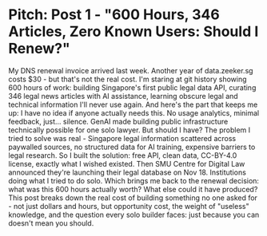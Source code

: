 # Pitch: Post 1 - "600 Hours, 346 Articles, Zero Known Users: Should I Renew?"

My DNS renewal invoice arrived last week. Another year of data.zeeker.sg costs $30 - but that's not the real cost. I'm staring at git history showing 600 hours of work: building Singapore's first public legal data API, curating 346 legal news articles with AI assistance, learning obscure legal and technical information I'll never use again. And here's the part that keeps me up: I have no idea if anyone actually needs this. No usage analytics, minimal feedback, just... silence. GenAI made building public infrastructure technically possible for one solo lawyer. But should I have? The problem I tried to solve was real - Singapore legal information scattered across paywalled sources, no structured data for AI training, expensive barriers to legal research. So I built the solution: free API, clean data, CC-BY-4.0 license, exactly what I wished existed. Then SMU Centre for Digital Law announced they're launching their legal database on Nov 18. Institutions doing what I tried to do solo. Which brings me back to the renewal decision: what was this 600 hours actually worth? What else could it have produced? This post breaks down the real cost of building something no one asked for - not just dollars and hours, but opportunity cost, the weight of "useless" knowledge, and the question every solo builder faces: just because you can doesn't mean you should.
